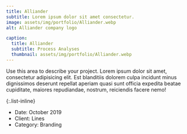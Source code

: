 ```yaml
---
title: Alliander
subtitle: Lorem ipsum dolor sit amet consectetur.
image: assets/img/portfolio/Alliander.webp
alt: Alliander company logo

caption:
  title: Alliander
  subtitle: Process Analyses
  thumbnail: assets/img/portfolio/Alliander.webp
---
```

Use this area to describe your project. Lorem ipsum dolor sit amet, consectetur adipisicing elit. Est blanditiis dolorem culpa incidunt minus dignissimos deserunt repellat aperiam quasi sunt officia expedita beatae cupiditate, maiores repudiandae, nostrum, reiciendis facere nemo!

{:.list-inline}
- Date: October 2019
- Client: Lines
- Category: Branding

